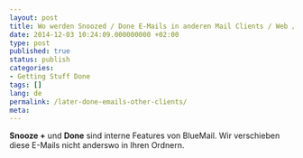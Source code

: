 ```yaml
---
layout: post
title: Wo werden Snoozed / Done E-Mails in anderen Mail Clients / Web / PC?
date: 2014-12-03 10:24:09.000000000 +02:00
type: post
published: true
status: publish
categories:
- Getting Stuff Done
tags: []
lang: de
permalink: /later-done-emails-other-clients/
meta:
---
```


**Snooze +** und **Done** sind interne Features von BlueMail. Wir verschieben diese E-Mails nicht anderswo in Ihren Ordnern.
